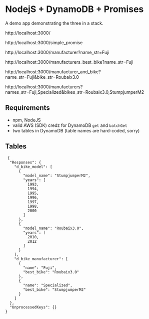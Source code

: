 # NodejS + DynamoDB + Promises

A demo app demonstrating the three in a stack.

http://localhost:3000/

http://localhost:3000/simple_promise

http://localhost:3000/manufacturer?name_str=Fuji

http://localhost:3000/manufacturers_best_bike?name_str=Fuji

http://localhost:3000/manufacturer_and_bike?name_str=Fuji&bike_str=Roubaix3.0

http://localhost:3000/manufacturers?names_str=Fuji,Specialized&bikes_str=Roubaix3.0,StumpjumperM2

## Requirements

- npm, NodeJS
- valid AWS (SDK) credz for DynamoDB `get` and `batchGet`
- two tables in DynamoDB (table names are hard-coded, sorry)

## Tables

```
 {
  "Responses": {
    "d_bike_model": [
      {
        "model_name": "StumpjumperM2",
        "years": [
          1993,
          1994,
          1995,
          1996,
          1997,
          1998,
          2000
        ]
      },
      {
        "model_name": "Roubaix3.0",
        "years": [
          2010,
          2012
        ]
      }
    ],
    "d_bike_manufacturer": [
      {
        "name": "Fuji",
        "best_bike": "Roubaix3.0"
      },
      {
        "name": "Specialized",
        "best_bike": "StumpjumperM2"
      }
    ]
  },
  "UnprocessedKeys": {}
}
```
